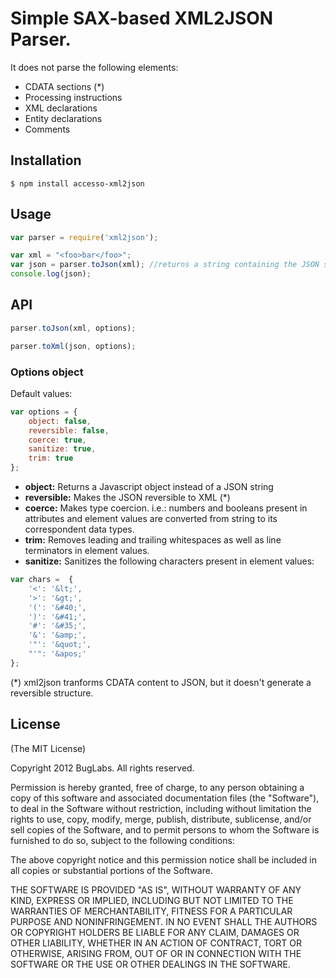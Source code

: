 # Simple SAX-based XML2JSON Parser.

It does not parse the following elements: 

* CDATA sections (*)
* Processing instructions
* XML declarations
* Entity declarations
* Comments

## Installation
```
$ npm install accesso-xml2json
```

## Usage 
```javascript
var parser = require('xml2json');

var xml = "<foo>bar</foo>";
var json = parser.toJson(xml); //returns a string containing the JSON structure by default
console.log(json);
```
## API

```javascript
parser.toJson(xml, options);
```
```javascript
parser.toXml(json, options);
```

### Options object

Default values:
```javascript
var options = {
    object: false,
    reversible: false,
    coerce: true,
    sanitize: true,
    trim: true 
};
```

* **object:** Returns a Javascript object instead of a JSON string
* **reversible:** Makes the JSON reversible to XML (*)
* **coerce:** Makes type coercion. i.e.: numbers and booleans present in attributes and element values are converted from string to its correspondent data types.
* **trim:** Removes leading and trailing whitespaces as well as line terminators in element values.
* **sanitize:** Sanitizes the following characters present in element values:

```javascript
var chars =  {  
    '<': '&lt;',
    '>': '&gt;',
    '(': '&#40;',
    ')': '&#41;',
    '#': '&#35;',
    '&': '&amp;',
    '"': '&quot;',
    "'": '&apos;'
};
```




(*) xml2json tranforms CDATA content to JSON, but it doesn't generate a reversible structure.

## License
(The MIT License)

Copyright 2012 BugLabs. All rights reserved.

Permission is hereby granted, free of charge, to any person obtaining a copy
of this software and associated documentation files (the "Software"), to
deal in the Software without restriction, including without limitation the
rights to use, copy, modify, merge, publish, distribute, sublicense, and/or
sell copies of the Software, and to permit persons to whom the Software is
furnished to do so, subject to the following conditions:

The above copyright notice and this permission notice shall be included in
all copies or substantial portions of the Software.

THE SOFTWARE IS PROVIDED "AS IS", WITHOUT WARRANTY OF ANY KIND, EXPRESS OR
IMPLIED, INCLUDING BUT NOT LIMITED TO THE WARRANTIES OF MERCHANTABILITY,
FITNESS FOR A PARTICULAR PURPOSE AND NONINFRINGEMENT. IN NO EVENT SHALL THE
AUTHORS OR COPYRIGHT HOLDERS BE LIABLE FOR ANY CLAIM, DAMAGES OR OTHER
LIABILITY, WHETHER IN AN ACTION OF CONTRACT, TORT OR OTHERWISE, ARISING
FROM, OUT OF OR IN CONNECTION WITH THE SOFTWARE OR THE USE OR OTHER DEALINGS
IN THE SOFTWARE.
